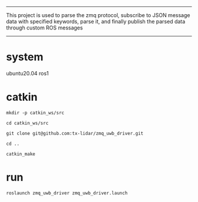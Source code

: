 ***
This project is used to parse the zmq protocol, subscribe to JSON message data with specified keywords, parse it, and finally publish the parsed data through custom ROS messages
***

# system
ubuntu20.04  ros1  

# catkin
```
mkdir -p catkin_ws/src 
```
```
cd catkin_ws/src
```
```
git clone git@github.com:tx-lidar/zmq_uwb_driver.git
```
```
cd ..
```
```
catkin_make
```

# run
```
roslaunch zmq_uwb_driver zmq_uwb_driver.launch
```

